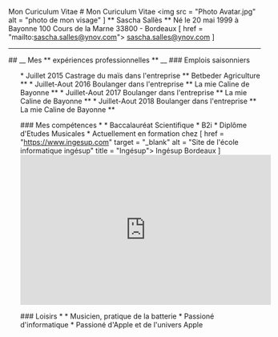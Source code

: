  <meta charset = "utf-8" /> Mon Curiculum Vitae # Mon Curiculum Vitae <img src = "Photo Avatar.jpg" alt = "photo de mon visage" ] </img> ** Sascha Sallès ** 
Né le 20 mai 1999 à Bayonne 
100 Cours de la Marne 
33800 - Bordeaux 
[ href = "mailto:sascha.salles@ynov.com"> sascha.salles@ynov.com ]</p><hr>## __ Mes ** expériences professionnelles ** __ ### Emplois saisonniers  <ol>	* Juillet 2015 Castrage du maïs dans l'entreprise ** Betbeder Agriculture ** 	* Juillet-Aout 2016 Boulanger dans l'entreprise ** La mie Caline de Bayonne ** 	* Juillet-Aout 2017 Boulanger dans l'entreprise ** La mie Caline de Bayonne ** 	* Juillet-Aout 2018 Boulanger dans l'entreprise ** La mie Caline de Bayonne ** </p>### Mes compétences  * 	* Baccalauréat Scientifique 	* B2i 	* Diplôme d'Etudes Musicales 	* Actuellement en formation chez [ href = "https://www.ingesup.com" target = "_blank" alt = "Site de l'école informatique ingésup" title = "Ingésup"> Ingésup Bordeaux ]<iframe width = "500" height = "300" src = "https://www.youtube.com/embed/qnCnt5DjNkA" frameborder = "0" allow = "autoplay; encrypted-media" allowfullscreen> </iframe></p>### Loisirs  * 	* Musicien, pratique de la batterie 	* Passioné d'informatique 	* Passioné d'Apple et de l'univers Apple 